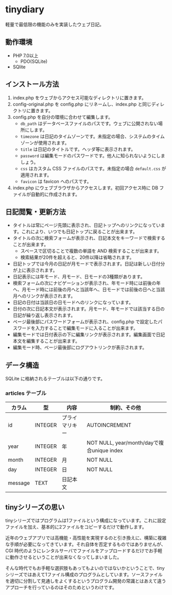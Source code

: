 # tinydiary

軽量で最低限の機能のみを実装したウェブ日記。

## 動作環境

* PHP 7.0以上
    - PDO(SQLite)
* SQlite

## インストール方法

1. index.php をウェブからアクセス可能なディレクトリに置きます。
2. config-original.php を config.php にリネームし、index.php と同じディレクトリに置きます。
3. config.php を自分の環境に合わせて編集します。
    - `db_path` はデータベースファイルのパスです。ウェブに公開されない場所にします。
    - `timezone` は日記のタイムゾーンです。未指定の場合、システムのタイムゾーンが使用されます。
    - `title` は日記のタイトルです。ヘッダ等に表示されます。
    - `password` は編集モードのパスワードです。他人に知られないようにしましょう。
    - `css` はカスタム CSS ファイルのパスです。未指定の場合 `default.css` が適用されます。
    - `favicon` は favicon へのパスです。
4. index.php にウェブブラウザからアクセスします。初回アクセス時に DB ファイルが自動的に作成されます。

## 日記閲覧・更新方法

* タイトルは常にページ先頭に表示され、日記トップへのリンクになっています。これにより、いつでも日記トップに戻ることが出来ます。
* タイトルの次に検索フォームが表示され、日記本文をキーワードで検索することが出来ます。
  - スペースで区切ることで複数の単語を AND 検索することが出来ます。
  - 検索結果が20件を超えると、20件以降は省略されます。
* 日記トップでは今月の日記が月モードで表示されます。日記は新しい日付分が上に表示されます。
* 日記表示には年モード、月モード、日モードの3種類があります。
* 検索フォームの次にナビゲーションが表示され、年モード時には前後の年へ、月モード時には前後の月へと当該年へ、日モードでは前後の日へと当該月へのリンクが表示されます。
* 日記の日付は当該日の日モードへのリンクになっています。
* 日付の次に日記本文が表示されます。月モード、年モードでは該当する日の日記が繰り返し表示されます。
* ページ最後部にパスワードフォームが表示され、config.php で設定したパスワードを入力することで編集モードに入ることが出来ます。
* 編集モードでは日付表示の下に編集リンクが表示されます。編集画面で日記本文を編集することが出来ます。
* 編集モード時、ページ最後部にログアウトリンクが表示されます。

## データ構造

SQLite に格納されるテーブルは以下の通りです。

### articles テーブル

| カラム | 型 | 内容 | 制約、その他 |
|---|---|---|---|
| id | INTEGER | プライマリキー | AUTOINCREMENT |
| year | INTEGER | 年 | NOT NULL, year/month/dayで複合unique index |
| month | INTEGER | 月 | NOT NULL |
| day | INTEGER | 日 | NOT NULL |
| message | TEXT | 日記本文 | |

## tinyシリーズの思い

tinyシリーズではプログラムは1ファイルという構成になっています。これに設定ファイルを加え、基本的に2ファイルをコピーするだけで動作します。

近年のウェブアプリでは高機能・高性能を実現するのと引き換えに、構築に複雑な手順が必要になってきています。それ自体を否定するものではありませんが、CGI 時代のようにレンタルサーバでファイルをアップロードするだけでお手軽に動作させるということが出来なくなってしまいました。

そんな時代でもお手軽な選択肢もあってもよいのではないかということで、tiny シリーズではあえて1ファイル構成のプログラムとしています。ソースファイルを適切に分割して見通しをよくするというプログラム開発の常識とはあえて違うアプローチを行っているのはそのためというわけです。
